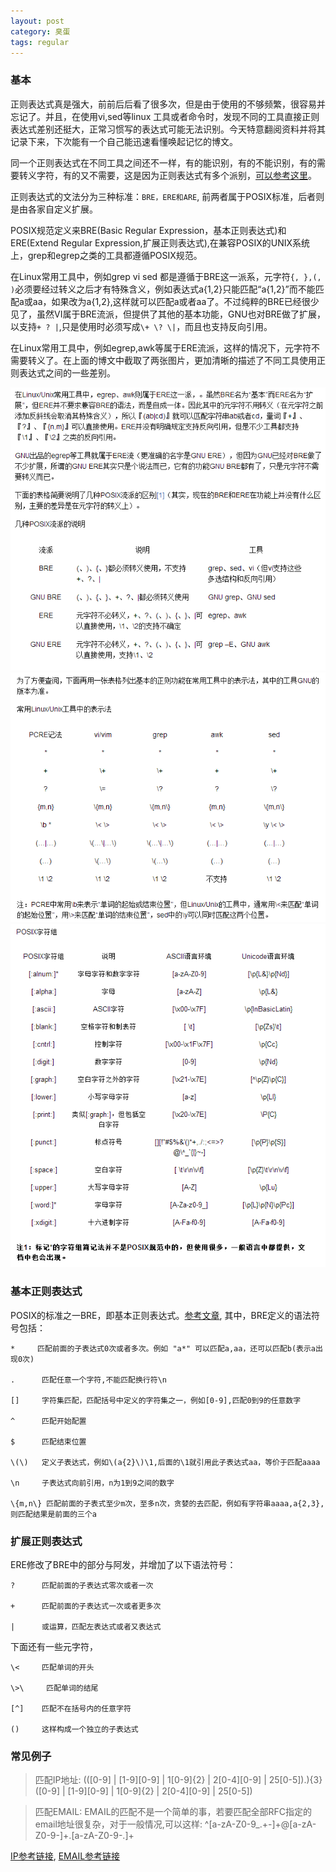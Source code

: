 ```yaml
---
layout: post
category: 臭蛋
tags: regular
---
```


### 基本

正则表达式真是强大，前前后后看了很多次，但是由于使用的不够频繁，很容易并忘记了。并且，在使用vi,sed等linux 工具或者命令时，发现不同的工具直接正则表达式差别还挺大，正常习惯写的表达式可能无法识别。今天特意翻阅资料并将其记录下来，下次能有一个自己能迅速看懂唤起记忆的博文。

同一个正则表达式在不同工具之间还不一样，有的能识别，有的不能识别，有的需要转义字符，有的又不需要，这是因为正则表达式有多个派别，[可以参考这里](http://www.infoq.com/cn/news/2011/07/regular-expressions-6-POSIX;jsessionid=499B0312CCE44FED381E0655407654E5)。

正则表达式的文法分为三种标准：`BRE，ERE和ARE`, 前两者属于POSIX标准，后者则是由各家自定义扩展。

POSIX规范定义来BRE(Basic Regular Expression，基本正则表达式)和ERE(Extend Regular Expression,扩展正则表达式),在兼容POSIX的UNIX系统上，grep和egrep之类的工具都遵循POSIX规范。

在Linux常用工具中，例如grep vi sed 都是遵循于BRE这一派系，元字符`{, },(, )`必须要经过转义之后才有特殊含义，例如表达式a{1,2}只能匹配“a{1,2}”而不能匹配a或aa，如果改为a\{1,2\},这样就可以匹配a或者aa了。不过纯粹的BRE已经很少见了，虽然VI属于BRE流派，但提供了其他的基本功能，GNU也对BRE做了扩展，以支持`+ ? |`,只是使用时必须写成`\+ \? \|`，而且也支持反向引用。

在Linux常用工具中，例如egrep,awk等属于ERE流派，这样的情况下，元字符不需要转义了。在上面的博文中截取了两张图片，更加清晰的描述了不同工具使用正则表达式之间的一些差别。

<img src="/assets/img/regular_expression_01.png" width="700px"/>
<img src="/assets/img/regular_expression_02.png" width="700px"/>
<img src="/assets/img/regular_expression_03.png" width="700px"/>

### 基本正则表达式

POSIX的标准之一BRE，即基本正则表达式。[参考文章](http://baiy.cn/utils/_regex_doc), 其中，BRE定义的语法符号包括：

    *     匹配前面的子表达式0次或者多次。例如 "a*" 可以匹配a,aa，还可以匹配b(表示a出现0次)

    .      匹配任意一个字符,不能匹配换行符\n

    []     字符集匹配，匹配括号中定义的字符集之一，例如[0-9],匹配0到9的任意数字

    ^      匹配开始配置

    $      匹配结束位置

    \(\)   定义子表达式，例如\(a{2}\)\1,后面的\1就引用此子表达式aa，等价于匹配aaaa

    \n     子表达式向前引用，n为1到9之间的数字

    \{m,n\} 匹配前面的子表式至少m次，至多n次，贪婪的去匹配，例如有字符串aaaa,a{2,3},则匹配结果是前面的三个a

### 扩展正则表达式

ERE修改了BRE中的部分与阿发，并增加了以下语法符号：

    ?      匹配前面的子表达式零次或者一次

    +      匹配前面的子表达式一次或者更多次

    |      或运算，匹配左表达式或者又表达式

下面还有一些元字符，

    \<     匹配单词的开头 

    \>\     匹配单词的结尾

    [^]    匹配不在括号内的任意字符

    ()     这样构成一个独立的子表达式

### 常见例子

> 匹配IP地址: (([0-9] | [1-9][0-9] | 1[0-9]{2} | 2[0-4][0-9] | 25[0-5])\.){3}([0-9] | [1-9][0-9] | 1[0-9]{2} | 2[0-4][0-9] | 25[0-5])

> 匹配EMAIL: EMAIL的匹配不是一个简单的事，若要匹配全部RFC指定的email地址很复杂，对于一般情况,可以这样: ^[a-zA-Z0-9_.+-]+@[a-zA-Z0-9-]+\.[a-zA-Z0-9-.]+ 

[IP参考链接](http://stackoverflow.com/questions/106179/regular-expression-to-match-hostname-or-ip-address), [EMAIL参考链接](http://stackoverflow.com/questions/201323/using-a-regular-expression-to-validate-an-email-address)



